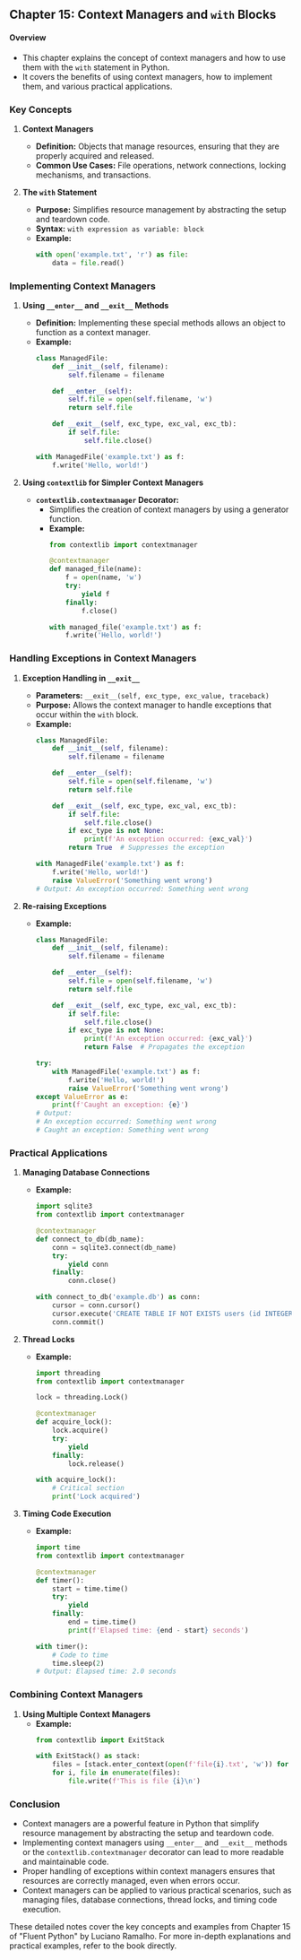 ## Chapter 15: Context Managers and `with` Blocks

#### Overview
- This chapter explains the concept of context managers and how to use them with the `with` statement in Python.
- It covers the benefits of using context managers, how to implement them, and various practical applications.

### Key Concepts

1. **Context Managers**
   - **Definition:** Objects that manage resources, ensuring that they are properly acquired and released.
   - **Common Use Cases:** File operations, network connections, locking mechanisms, and transactions.

2. **The `with` Statement**
   - **Purpose:** Simplifies resource management by abstracting the setup and teardown code.
   - **Syntax:** `with expression as variable: block`
   - **Example:**
     ```python
     with open('example.txt', 'r') as file:
         data = file.read()
     ```

### Implementing Context Managers

1. **Using `__enter__` and `__exit__` Methods**
   - **Definition:** Implementing these special methods allows an object to function as a context manager.
   - **Example:**
     ```python
     class ManagedFile:
         def __init__(self, filename):
             self.filename = filename

         def __enter__(self):
             self.file = open(self.filename, 'w')
             return self.file

         def __exit__(self, exc_type, exc_val, exc_tb):
             if self.file:
                 self.file.close()

     with ManagedFile('example.txt') as f:
         f.write('Hello, world!')
     ```

2. **Using `contextlib` for Simpler Context Managers**
   - **`contextlib.contextmanager` Decorator:**
     - Simplifies the creation of context managers by using a generator function.
     - **Example:**
       ```python
       from contextlib import contextmanager

       @contextmanager
       def managed_file(name):
           f = open(name, 'w')
           try:
               yield f
           finally:
               f.close()

       with managed_file('example.txt') as f:
           f.write('Hello, world!')
       ```

### Handling Exceptions in Context Managers

1. **Exception Handling in `__exit__`**
   - **Parameters:** `__exit__(self, exc_type, exc_value, traceback)`
   - **Purpose:** Allows the context manager to handle exceptions that occur within the `with` block.
   - **Example:**
     ```python
     class ManagedFile:
         def __init__(self, filename):
             self.filename = filename

         def __enter__(self):
             self.file = open(self.filename, 'w')
             return self.file

         def __exit__(self, exc_type, exc_val, exc_tb):
             if self.file:
                 self.file.close()
             if exc_type is not None:
                 print(f'An exception occurred: {exc_val}')
             return True  # Suppresses the exception

     with ManagedFile('example.txt') as f:
         f.write('Hello, world!')
         raise ValueError('Something went wrong')
     # Output: An exception occurred: Something went wrong
     ```

2. **Re-raising Exceptions**
   - **Example:**
     ```python
     class ManagedFile:
         def __init__(self, filename):
             self.filename = filename

         def __enter__(self):
             self.file = open(self.filename, 'w')
             return self.file

         def __exit__(self, exc_type, exc_val, exc_tb):
             if self.file:
                 self.file.close()
             if exc_type is not None:
                 print(f'An exception occurred: {exc_val}')
                 return False  # Propagates the exception

     try:
         with ManagedFile('example.txt') as f:
             f.write('Hello, world!')
             raise ValueError('Something went wrong')
     except ValueError as e:
         print(f'Caught an exception: {e}')
     # Output:
     # An exception occurred: Something went wrong
     # Caught an exception: Something went wrong
     ```

### Practical Applications

1. **Managing Database Connections**
   - **Example:**
     ```python
     import sqlite3
     from contextlib import contextmanager

     @contextmanager
     def connect_to_db(db_name):
         conn = sqlite3.connect(db_name)
         try:
             yield conn
         finally:
             conn.close()

     with connect_to_db('example.db') as conn:
         cursor = conn.cursor()
         cursor.execute('CREATE TABLE IF NOT EXISTS users (id INTEGER PRIMARY KEY, name TEXT)')
         conn.commit()
     ```

2. **Thread Locks**
   - **Example:**
     ```python
     import threading
     from contextlib import contextmanager

     lock = threading.Lock()

     @contextmanager
     def acquire_lock():
         lock.acquire()
         try:
             yield
         finally:
             lock.release()

     with acquire_lock():
         # Critical section
         print('Lock acquired')
     ```

3. **Timing Code Execution**
   - **Example:**
     ```python
     import time
     from contextlib import contextmanager

     @contextmanager
     def timer():
         start = time.time()
         try:
             yield
         finally:
             end = time.time()
             print(f'Elapsed time: {end - start} seconds')

     with timer():
         # Code to time
         time.sleep(2)
     # Output: Elapsed time: 2.0 seconds
     ```

### Combining Context Managers

1. **Using Multiple Context Managers**
   - **Example:**
     ```python
     from contextlib import ExitStack

     with ExitStack() as stack:
         files = [stack.enter_context(open(f'file{i}.txt', 'w')) for i in range(3)]
         for i, file in enumerate(files):
             file.write(f'This is file {i}\n')
     ```

### Conclusion
- Context managers are a powerful feature in Python that simplify resource management by abstracting the setup and teardown code.
- Implementing context managers using `__enter__` and `__exit__` methods or the `contextlib.contextmanager` decorator can lead to more readable and maintainable code.
- Proper handling of exceptions within context managers ensures that resources are correctly managed, even when errors occur.
- Context managers can be applied to various practical scenarios, such as managing files, database connections, thread locks, and timing code execution.

These detailed notes cover the key concepts and examples from Chapter 15 of "Fluent Python" by Luciano Ramalho. For more in-depth explanations and practical examples, refer to the book directly.